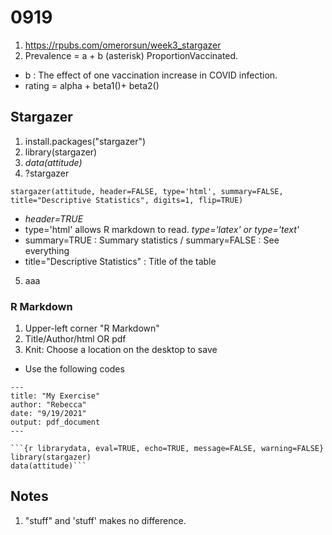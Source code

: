 # 0919
1. https://rpubs.com/omerorsun/week3_stargazer
2. Prevalence = a + b (asterisk) ProportionVaccinated. 
+ b : The effect of one vaccination increase in COVID infection. 
+ rating = alpha + beta1()+ beta2()
## Stargazer 
1. install.packages("stargazer")
2. library(stargazer)
3. *data(attitude)*
4. ?stargazer 
```
stargazer(attitude, header=FALSE, type='html', summary=FALSE, title="Descriptive Statistics", digits=1, flip=TRUE)
```
+ *header=TRUE*
+ type='html' allows R markdown to read. *type='latex' or type='text'*
+ summary=TRUE : Summary statistics / summary=FALSE : See everything 
+ title="Descriptive Statistics" : Title of the table
5. aaa
### R Markdown
1. Upper-left corner "R Markdown"
2. Title/Author/html OR pdf
3. Knit: Choose a location on the desktop to save
+ Use the following codes
```
---
title: "My Exercise"
author: "Rebecca"
date: "9/19/2021"
output: pdf_document
---

```{r librarydata, eval=TRUE, echo=TRUE, message=FALSE, warning=FALSE}
library(stargazer)
data(attitude)```
```

## Notes
1. "stuff" and 'stuff' makes no difference.
